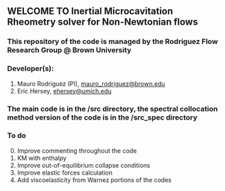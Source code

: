## WELCOME TO Inertial Microcavitation Rheometry solver for Non-Newtonian flows

### This repository of the code is managed by the Rodriguez Flow Research Group @ Brown University
### Developer(s): 
1. Mauro Rodriguez (PI), mauro_rodriguez@brown.edu
2. Eric Hersey, ehersey@umich.edu

### The main code is in the /src directory, the spectral collocation method version of the code is in the /src_spec directory

### To do
0. Improve commenting throughout the code
1. KM with enthalpy 
2. Improve out-of-equilibrium collapse conditions
3. Improve elastic forces calculation
4. Add viscoelasticity from Warnez portions of the codes
